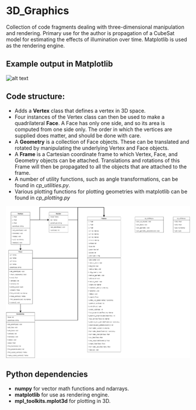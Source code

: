 # 3D_Graphics
Collection of code fragments dealing with three-dimensional manipulation and rendering. Primary use for the author is propagation of a CubeSat model for estimating the effects of illumination over time. Matplotlib is used as the rendering engine.

## Example output in Matplotlib
![alt text](./demo_animation1.gif?raw=true)

## Code structure: 
 * Adds a **Vertex** class that defines a vertex in 3D space. 
 * Four instances of the Vertex class can then be used to make a quadrilateral **Face**. A Face has only one side, and so its area is computed from one side only. The order in which the vertices are supplied does matter, and should be done with care.
 * A **Geometry** is a collection of Face objects. These can be translated and rotated by manipulating the underlying Vertex and Face objects. 
 * A **Frame** is a Cartesian coordinate frame to which Vertex, Face, and Geometry objects can be attached. Translations and rotations of this Frame will then be propagated to all the objects that are attached to the frame.
 * A number of utility functions, such as angle transformations, can be found in *cp_utilities.py*.
 * Various plotting functions for plotting geometries with matplotlib can be found in *cp_plotting.py*
 
![alt text](./layout2.0.png?raw=true)

## Python dependencies
 * **numpy** for vector math functions and ndarrays.
 * **matplotlib** for use as rendering engine. 
 * **mpl_toolkits.mplot3d** for plotting in 3D.